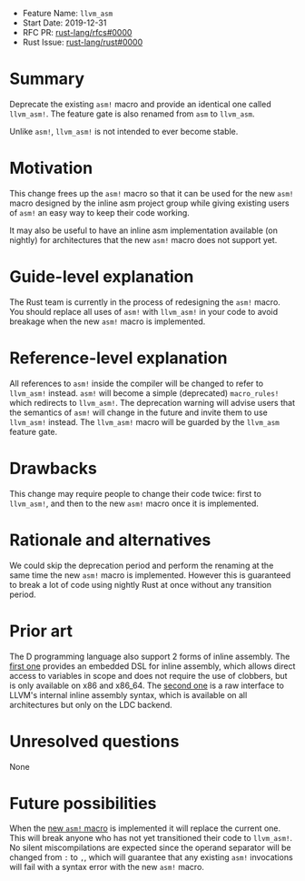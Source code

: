 - Feature Name: `llvm_asm`
- Start Date: 2019-12-31
- RFC PR: [rust-lang/rfcs#0000](https://github.com/rust-lang/rfcs/pull/0000)
- Rust Issue: [rust-lang/rust#0000](https://github.com/rust-lang/rust/issues/0000)

# Summary
[summary]: #summary

Deprecate the existing `asm!` macro and provide an identical one called
`llvm_asm!`. The feature gate is also renamed from `asm` to `llvm_asm`.

Unlike `asm!`, `llvm_asm!` is not intended to ever become stable.

# Motivation
[motivation]: #motivation

This change frees up the `asm!` macro so that it can be used for the new
`asm!` macro designed by the inline asm project group while giving existing
users of `asm!` an easy way to keep their code working.

It may also be useful to have an inline asm implementation available
(on nightly) for architectures that the new `asm!` macro does not support yet.

# Guide-level explanation
[guide-level-explanation]: #guide-level-explanation

The Rust team is currently in the process of redesigning the `asm!` macro.
You should replace all uses of `asm!` with `llvm_asm!` in your code to avoid breakage when the new `asm!` macro is implemented.

# Reference-level explanation
[reference-level-explanation]: #reference-level-explanation

All references to `asm!` inside the compiler will be changed to refer to `llvm_asm!` instead.
`asm!` will become a simple (deprecated) `macro_rules!` which redirects to `llvm_asm!`.
The deprecation warning will advise users that the semantics of `asm!` will change in the future and invite them to use `llvm_asm!` instead. The `llvm_asm!` macro will be guarded by the `llvm_asm` feature gate.

# Drawbacks
[drawbacks]: #drawbacks

This change may require people to change their code twice: first to `llvm_asm!`, and then to the new
`asm!` macro once it is implemented.

# Rationale and alternatives
[rationale-and-alternatives]: #rationale-and-alternatives

We could skip the deprecation period and perform the renaming at the same time the new `asm!` macro
is implemented. However this is guaranteed to break a lot of code using nightly Rust at once without
any transition period.

# Prior art
[prior-art]: #prior-art

The D programming language also support 2 forms of inline assembly. The [first one][d-asm] provides an embedded DSL
for inline assembly, which allows direct access to variables in scope and does not require the use of clobbers, but is only available on x86 and x86_64. The [second one][d-llvm-asm] is a raw interface to LLVM's internal inline assembly syntax, which is available on all architectures but only on the LDC backend.

[d-asm]: https://dlang.org/spec/iasm.html
[d-llvm-asm]: https://wiki.dlang.org/LDC_inline_assembly_expressions

# Unresolved questions
[unresolved-questions]: #unresolved-questions

None

# Future possibilities
[future-possibilities]: #future-possibilities

When the [new `asm!` macro][inline-asm-rfc] is implemented it will replace the current one. This
will break anyone who has not yet transitioned their code to `llvm_asm!`. No
silent miscompilations are expected since the operand separator will be changed
from `:` to `,`, which will guarantee that any existing `asm!` invocations will
fail with a syntax error with the new `asm!` macro.

[inline-asm-rfc]: https://github.com/rust-lang/project-inline-asm/blob/master/rfcs/0000-inline-asm.md

